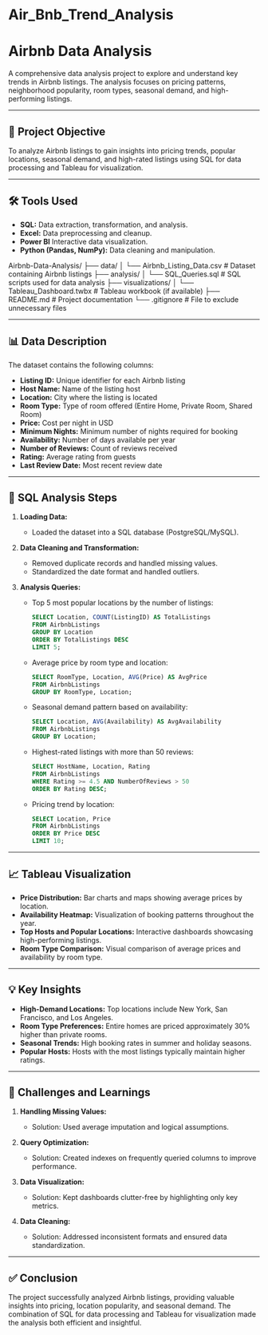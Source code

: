 # Air_Bnb_Trend_Analysis
# Airbnb Data Analysis  
A comprehensive data analysis project to explore and understand key trends in Airbnb listings. The analysis focuses on pricing patterns, neighborhood popularity, room types, seasonal demand, and high-performing listings.

---

## 🎯 Project Objective  
To analyze Airbnb listings to gain insights into pricing trends, popular locations, seasonal demand, and high-rated listings using SQL for data processing and Tableau for visualization.  

---

## 🛠️ Tools Used  
- **SQL:** Data extraction, transformation, and analysis.  
- **Excel:** Data preprocessing and cleanup.  
- **Power BI** Interactive data visualization.  
- **Python (Pandas, NumPy):** Data cleaning and manipulation.  

Airbnb-Data-Analysis/
├── data/
│ └── Airbnb_Listing_Data.csv # Dataset containing Airbnb listings
├── analysis/
│ └── SQL_Queries.sql # SQL scripts used for data analysis
├── visualizations/
│ └── Tableau_Dashboard.twbx # Tableau workbook (if available)
├── README.md # Project documentation
└── .gitignore # File to exclude unnecessary files

---

## 📊 Data Description  
The dataset contains the following columns:  
- **Listing ID:** Unique identifier for each Airbnb listing  
- **Host Name:** Name of the listing host  
- **Location:** City where the listing is located  
- **Room Type:** Type of room offered (Entire Home, Private Room, Shared Room)  
- **Price:** Cost per night in USD  
- **Minimum Nights:** Minimum number of nights required for booking  
- **Availability:** Number of days available per year  
- **Number of Reviews:** Count of reviews received  
- **Rating:** Average rating from guests  
- **Last Review Date:** Most recent review date  

---

## 🚀 SQL Analysis Steps  
1. **Loading Data:**  
   - Loaded the dataset into a SQL database (PostgreSQL/MySQL).  
   
2. **Data Cleaning and Transformation:**  
   - Removed duplicate records and handled missing values.  
   - Standardized the date format and handled outliers.  

3. **Analysis Queries:**  
   - Top 5 most popular locations by the number of listings:  
     ```sql
     SELECT Location, COUNT(ListingID) AS TotalListings 
     FROM AirbnbListings 
     GROUP BY Location 
     ORDER BY TotalListings DESC 
     LIMIT 5;
     ```
   - Average price by room type and location:  
     ```sql
     SELECT RoomType, Location, AVG(Price) AS AvgPrice 
     FROM AirbnbListings 
     GROUP BY RoomType, Location;
     ```
   - Seasonal demand pattern based on availability:  
     ```sql
     SELECT Location, AVG(Availability) AS AvgAvailability 
     FROM AirbnbListings 
     GROUP BY Location;
     ```
   - Highest-rated listings with more than 50 reviews:  
     ```sql
     SELECT HostName, Location, Rating 
     FROM AirbnbListings 
     WHERE Rating >= 4.5 AND NumberOfReviews > 50 
     ORDER BY Rating DESC;
     ```
   - Pricing trend by location:  
     ```sql
     SELECT Location, Price 
     FROM AirbnbListings 
     ORDER BY Price DESC 
     LIMIT 10;
     ```
   
---

## 📈 Tableau Visualization  
- **Price Distribution:** Bar charts and maps showing average prices by location.  
- **Availability Heatmap:** Visualization of booking patterns throughout the year.  
- **Top Hosts and Popular Locations:** Interactive dashboards showcasing high-performing listings.  
- **Room Type Comparison:** Visual comparison of average prices and availability by room type.  

---

## 💡 Key Insights  
- **High-Demand Locations:** Top locations include New York, San Francisco, and Los Angeles.  
- **Room Type Preferences:** Entire homes are priced approximately 30% higher than private rooms.  
- **Seasonal Trends:** High booking rates in summer and holiday seasons.  
- **Popular Hosts:** Hosts with the most listings typically maintain higher ratings.  

---

## 🚧 Challenges and Learnings  
1. **Handling Missing Values:**  
   - Solution: Used average imputation and logical assumptions.  

2. **Query Optimization:**  
   - Solution: Created indexes on frequently queried columns to improve performance.  

3. **Data Visualization:**  
   - Solution: Kept dashboards clutter-free by highlighting only key metrics.  

4. **Data Cleaning:**  
   - Solution: Addressed inconsistent formats and ensured data standardization.  

---

## ✅ Conclusion  
The project successfully analyzed Airbnb listings, providing valuable insights into pricing, location popularity, and seasonal demand. The combination of SQL for data processing and Tableau for visualization made the analysis both efficient and insightful.  

